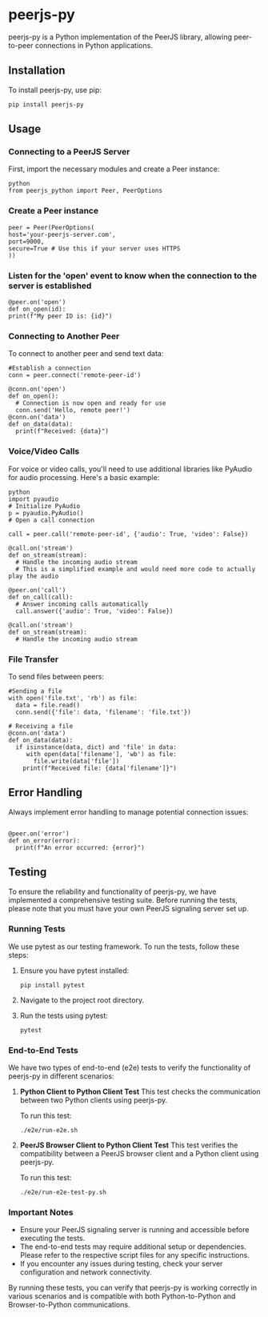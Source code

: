 # peerjs-py

peerjs-py is a Python implementation of the PeerJS library, allowing peer-to-peer connections in Python applications.

## Installation

To install peerjs-py, use pip:

```
pip install peerjs-py
```

## Usage

### Connecting to a PeerJS Server

First, import the necessary modules and create a Peer instance:

```
python
from peerjs_python import Peer, PeerOptions
```


### Create a Peer instance
```
peer = Peer(PeerOptions(
host='your-peerjs-server.com',
port=9000,
secure=True # Use this if your server uses HTTPS
))
```
### Listen for the 'open' event to know when the connection to the server is established

```
@peer.on('open')
def on_open(id):
print(f"My peer ID is: {id}")
```

### Connecting to Another Peer

To connect to another peer and send text data:

```
#Establish a connection
conn = peer.connect('remote-peer-id')

@conn.on('open')
def on_open():
  # Connection is now open and ready for use
  conn.send('Hello, remote peer!')
@conn.on('data')
def on_data(data):
  print(f"Received: {data}")

```

### Voice/Video Calls

For voice or video calls, you'll need to use additional libraries like PyAudio for audio processing. Here's a basic example:

```
python
import pyaudio
# Initialize PyAudio
p = pyaudio.PyAudio()
# Open a call connection

call = peer.call('remote-peer-id', {'audio': True, 'video': False})

@call.on('stream')
def on_stream(stream):
  # Handle the incoming audio stream
  # This is a simplified example and would need more code to actually play the audio

@peer.on('call')
def on_call(call):
  # Answer incoming calls automatically
  call.answer({'audio': True, 'video': False})

@call.on('stream')
def on_stream(stream):
  # Handle the incoming audio stream
```

### File Transfer

To send files between peers:

```
#Sending a file
with open('file.txt', 'rb') as file:
  data = file.read()
  conn.send({'file': data, 'filename': 'file.txt'})

# Receiving a file
@conn.on('data')
def on_data(data):
  if isinstance(data, dict) and 'file' in data:
     with open(data['filename'], 'wb') as file:
       file.write(data['file'])
    print(f"Received file: {data['filename']}")

```


## Error Handling

Always implement error handling to manage potential connection issues:

```

@peer.on('error')
def on_error(error):
  print(f"An error occurred: {error}")
```

## Testing

To ensure the reliability and functionality of peerjs-py, we have implemented a comprehensive testing suite. Before running the tests, please note that you must have your own PeerJS signaling server set up.

### Running Tests

We use pytest as our testing framework. To run the tests, follow these steps:

1. Ensure you have pytest installed:
   ```
   pip install pytest
   ```

2. Navigate to the project root directory.

3. Run the tests using pytest:
   ```
   pytest
   ```

### End-to-End Tests

We have two types of end-to-end (e2e) tests to verify the functionality of peerjs-py in different scenarios:

1. **Python Client to Python Client Test**
   This test checks the communication between two Python clients using peerjs-py.
   
   To run this test:
   ```
   ./e2e/run-e2e.sh
   ```

2. **PeerJS Browser Client to Python Client Test**
   This test verifies the compatibility between a PeerJS browser client and a Python client using peerjs-py.
   
   To run this test:
   ```
   ./e2e/run-e2e-test-py.sh
   ```

### Important Notes

- Ensure your PeerJS signaling server is running and accessible before executing the tests.
- The end-to-end tests may require additional setup or dependencies. Please refer to the respective script files for any specific instructions.
- If you encounter any issues during testing, check your server configuration and network connectivity.

By running these tests, you can verify that peerjs-py is working correctly in various scenarios and is compatible with both Python-to-Python and Browser-to-Python communications.